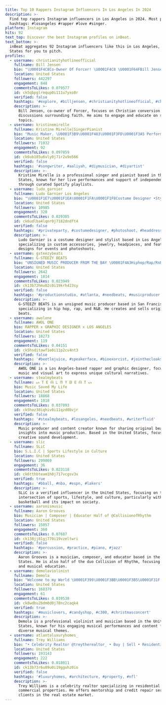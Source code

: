 ```yaml
---
title: Top 10 Rappers Instagram Influencers In Los Angeles In 2024
description: >-
  Find top rappers Instagram influencers in Los Angeles in 2024. Most popular
  hashtags: #losangeles #rapper #love #singer.
platform: Instagram
hits: 92
text_top: Discover the best Instagram profiles on inBeat.
text_bottom: >-
  inBeat aggregates 92 Instagram influencers like this in Los Angeles, United
  States for you to pitch.
profiles:
  - username: christianityhotlineofficial
    fullname: Bill Jensen
    bio: "\U0001F4C8Co-Owner Of Forcer! \U0001F4C8 \U0001F64FBill Jensen \U0001F64F 1️⃣8️⃣18 Years Old 1️⃣8️⃣ ✝️I convert people to Christianity✝️ Don’t think about sinning on my hotline...❗️❗️"
    location: United States
    followers: 442297
    engagement: 848
    commentsToLikes: 0.079577
    id: ck5qbpglrmqup0i111u7yxo8r
    verified: false
    hashtags: '#explore, #billjensen, #christianityhotlineofficial, #christianity'
    description: >-
      Bill Jensen, co-owner of Forcer, focuses on Christian conversion and
      discussions surrounding faith. He aims to engage and educate on spiritual
      topics.
  - username: kristinemirelle
    fullname: Kristine Mirelle|SingerPianist
    bio: "Music Maker. \U0001F3B9\U0001F483\U0001F3FD\U0001F3A5 Performing more than 200 shows a year. ❤️just released a new list of Spotify playlists and more for Independent artists!Click below!"
    location: United States
    followers: 71032
    engagement: 92
    commentsToLikes: 0.097859
    id: ck6ub185u6vly0j71r2u9o566
    verified: false
    hashtags: '#songwriter, #aaliyah, #diymusician, #diyartist'
    description: >-
      Kristine Mirelle is a professional singer and pianist based in the United
      States, known for her live performances and support of independent artists
      through curated Spotify playlists.
  - username: ludo_garnier
    fullname: Ludo Garnier Los Angeles
    bio: "\U0001F1E7\U0001F1EA\U0001F1FA\U0001F1F8Costume Designer •Stylist-Wardrobe Stylist •Feathers Designer •Accessories-Jewelry •Headpieces-Wings •Rentals & Sales"
    location: United States
    followers: 10985
    engagement: 320
    commentsToLikes: 0.029305
    id: ck6udlba4lqnr0j7182dndft4
    verified: false
    hashtags: '#privateparty, #costumedesigner, #photoshoot, #headdress'
    description: >-
      Ludo Garnier is a costume designer and stylist based in Los Angeles,
      specializing in custom accessories, jewelry, headpieces, and feathered
      designs for events and photoshoots.
  - username: gsteezybeats
    fullname: G-STEEZY BEATS
    bio: "UNSIGNED MUSIC PRODUCER FROM THE BAY \U0001F4A3Hiphop/Rap/RnB\U0001F4A3 \U0001F525Mission District, SF, CA\U0001F525 \U0001F30AMade radio waves #2019\U0001F30A \U0001F9FFLink is \U0001F447\U0001F3FC below for purchase\U0001F9FF"
    location: United States
    followers: 2642
    engagement: 1814
    commentsToLikes: 0.023949
    id: ck13b72hmu02c0i19krh423sy
    verified: false
    hashtags: '#productionstudio, #atlanta, #needbeats, #musicproducer'
    description: >-
      G-STEEZY BEATS is an unsigned music producer based in San Francisco,
      specializing in hip hop, rap, and R&B. He creates and sells original
      beats.
  - username: awolone
    fullname: AWOL ONE
    bio: RAPPER x GRAPHIC DESIGNER x LOS ANGELES
    location: United States
    followers: 18273
    engagement: 119
    commentsToLikes: 0.04151
    id: ck5hsditawf1e0i11p2cv4nt3
    verified: false
    hashtags: '#beetlejuice, #speakerface, #bioexorcist, #jointhecloaks'
    description: >-
      AWOL ONE is a Los Angeles-based rapper and graphic designer, focusing on
      music and visual art to express unique cultural narratives.
  - username: stealmybeats
    fullname: ᔕ T E ᗩ ᒪ ᗰ Y ᗷ E ᗩ T ᔕ
    bio: Music Saved My Life
    location: United States
    followers: 18868
    engagement: 1018
    commentsToLikes: 0.037893
    id: ck5hoz38iqhiv0i11qzd0bvjr
    verified: false
    hashtags: '#stealmybeats, #losangeles, #needbeats, #writerfluid'
    description: >-
      Music producer and content creator known for sharing original beats and
      insights into music production. Based in the United States, focusing on
      creative sound development.
  - username: slic
    fullname: SLiC
    bio: S.L.I.C | Sports Lifestyle in Culture
    location: United States
    followers: 299869
    engagement: 36
    commentsToLikes: 0.023118
    id: ck6tthbteam1h0j717vcgsv3x
    verified: true
    hashtags: '#bball, #nba, #espn, #lakers'
    description: >-
      SLiC is a verified influencer in the United States, focusing on the
      intersection of sports, lifestyle, and culture, particularly within
      basketball and its impact on society.
  - username: aaronismusic
    fullname: Aaron Grooves
    bio: Musician | Composer | Educator Half of @CollisionofRhythm
    location: United States
    followers: 15057
    engagement: 360
    commentsToLikes: 0.07687
    id: ck138jj81gj770i19vzeltwri
    verified: false
    hashtags: '#percussion, #practice, #piano, #jazz'
    description: >-
      Aaron Grooves is a musician, composer, and educator based in the United
      States. He is also half of the duo Collision of Rhythm, focusing on rhythm
      and musical education.
  - username: demolaviolinist
    fullname: Demola
    bio: "Welcome to my World \U0001F399️\U0001F3BB\U0001F3B5\U0001F31F. DM for Booking inquiry Stream my Music . Click on this link ⬇️⬇️⬇️"
    location: United States
    followers: 168379
    engagement: 61
    commentsToLikes: 0.039538
    id: ck8wdbu2bdm0d0j78nc2caqk4
    verified: true
    hashtags: '#musiclovers, #candyshop, #c300, #christmasconcert'
    description: >-
      Demola is a professional violinist and musician based in the United
      States, known for his engaging musical performances and content focused on
      diverse musical themes.
  - username: atlantaluxuryhomes_
    fullname: Trey Williams
    bio: "• Celebrity Realtor @treytherealtor_ • Buy | Sell • Residential & Commercial \U0001F3E0 • Mentorship Program Sign Up Now‼️ • Credit Repair"
    location: United States
    followers: 193143
    engagement: 222
    commentsToLikes: 0.018011
    id: ck13b73r6u09u0i19gguhz0io
    verified: false
    hashtags: '#luxuryhomes, #architecture, #property, #nfl'
    description: >-
      Trey Williams is a celebrity realtor specializing in residential and
      commercial properties. He offers mentorship and credit repair services to
      clients in the real estate market.
---
```


